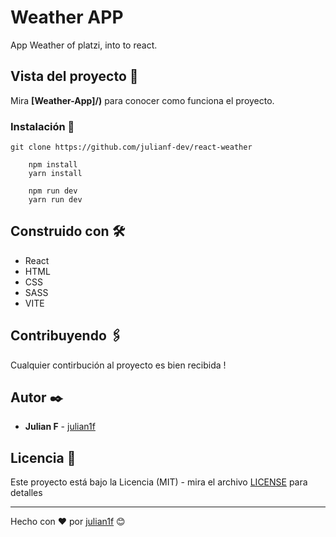 # Weather APP

App Weather of platzi, into to react.

## Vista del proyecto 🚀

Mira **[Weather-App]/)** para conocer como funciona el proyecto.

### Instalación 🔧

```
git clone https://github.com/julianf-dev/react-weather
```

```
    npm install
    yarn install
```

```
    npm run dev
    yarn run dev
```

## Construido con 🛠️

- React
- HTML
- CSS
- SASS
- VITE

## Contribuyendo 🖇️

Cualquier contirbución al proyecto es bien recibida !

## Autor ✒️

- **Julian F** - [julian1f](https://github.com/julian1david)

## Licencia 📄

Este proyecto está bajo la Licencia (MIT) - mira el archivo [LICENSE](LICENSE) para detalles

---

Hecho con ❤️ por [julian1f](https://github.com/julian1david) 😊